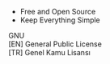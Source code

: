 - Free and Open Source
- Keep Everything Simple

GNU<br/>
[EN] General Public License<br/>
[TR] Genel Kamu Lisansı

